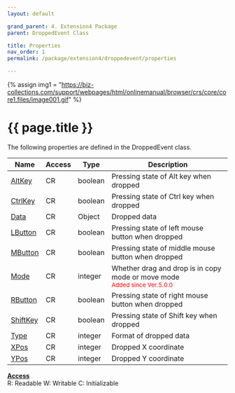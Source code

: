 ```yaml
---
layout: default

grand_parent: 4. Extension4 Package
parent: DroppedEvent Class

title: Properties
nav_order: 1
permalink: /package/extension4/droppedevent/properties

---
```

{% assign img1 = "https://biz-collections.com/support/webpages/html/onlinemanual/browser/crs/core/core1.files/image001.gif" %}


# {{ page.title }}

The following properties are defined in the DroppedEvent class.

|Name       | Access | Type   | Description |
|----------	|--------|--------|-------------|
|[AltKey](/package/extension4/droppedevent/properties/altkey) | CR | boolean |Pressing state of Alt key when dropped |
|[CtrlKey](/package/extension4/droppedevent/properties/ctrlkey) | CR | boolean | Pressing state of Ctrl key when dropped|
|[Data](/package/extension4/droppedevent/properties/data) | CR | Object |Dropped data |
|[LButton](/package/extension4/droppedevent/properties/lbutton) | CR | boolean | Pressing state of left mouse button when dropped|
|[MButton](/package/extension4/droppedevent/properties/mbutton) | CR | boolean | Pressing state of middle mouse button when dropped|
|[Mode](/package/extension4/droppedevent/properties/mode) | CR | integer |Whether drag and drop is in copy mode or move mode <br><small><span style="color:red">Added since Ver.5.0.0</span></small> |
|[RButton](/package/extension4/droppedevent/properties/rbutton) | CR | boolean | Pressing state of right mouse button when dropped|
|[ShiftKey](/package/extension4/droppedevent/properties/shiftkey) | CR | boolean | Pressing state of Shift key when dropped
|[Type](/package/extension4/droppedevent/properties/type) | CR | integer |Format of dropped data |
|[XPos](/package/extension4/droppedevent/properties/xpos) | CR | integer |Dropped X coordinate |
|[YPos](/package/extension4/droppedevent/properties/ypos) | CR | integer |Dropped Y coordinate |

<u><b>Access</b></u><br>
R: Readable
W: Writable
C: Initializable
